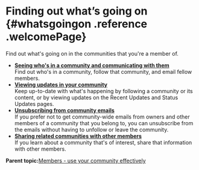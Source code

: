 # Finding out what’s going on {#whatsgoingon .reference .welcomePage}

Find out what's going on in the communities that you're a member of.

-   **[Seeing who's in a community and communicating with them](../communities/t_com_membership_view.md)**  
Find out who's in a community, follow that community, and email fellow members.
-   **[Viewing updates in your community](../communities/c_com_view_status_updates.md)**  
Keep up-to-date with what's happening by following a community or its content, or by viewing updates on the Recent Updates and Status Updates pages.
-   **[Unsubscribing from community emails](../communities/t_com_unsubscribe_from_community_emails.md)**  
If you prefer not to get community-wide emails from owners and other members of a community that you belong to, you can unsubscribe from the emails without having to unfollow or leave the community.
-   **[Sharing related communities with other members](../communities/t_com_share_related_communities.md)**  
If you learn about a community that's of interest, share that information with other members.

**Parent topic:**[Members - use your community effectively](../communities/community_members.md)

